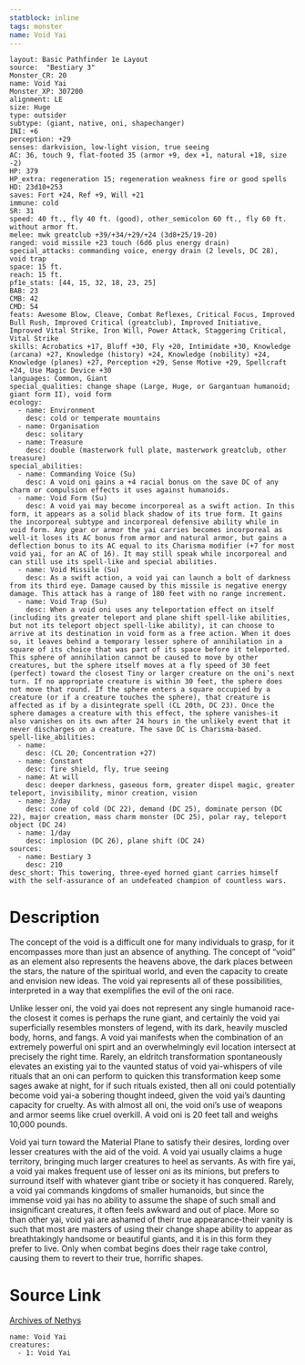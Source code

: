 ```yaml
---
statblock: inline
tags: monster
name: Void Yai
---
```

```statblock
layout: Basic Pathfinder 1e Layout
source:  "Bestiary 3"
Monster_CR: 20
name: Void Yai
Monster_XP: 307200
alignment: LE
size: Huge
type: outsider
subtype: (giant, native, oni, shapechanger)
INI: +6
perception: +29
senses: darkvision, low-light vision, true seeing
AC: 36, touch 9, flat-footed 35 (armor +9, dex +1, natural +18, size -2)
HP: 379
HP_extra: regeneration 15; regeneration weakness fire or good spells
HD: 23d10+253
saves: Fort +24, Ref +9, Will +21
immune: cold
SR: 31
speed: 40 ft., fly 40 ft. (good), other_semicolon 60 ft., fly 60 ft. without armor ft.
melee: mwk greatclub +39/+34/+29/+24 (3d8+25/19-20)
ranged: void missile +23 touch (6d6 plus energy drain)
special_attacks: commanding voice, energy drain (2 levels, DC 28), void trap
space: 15 ft.
reach: 15 ft.
pf1e_stats: [44, 15, 32, 18, 23, 25]
BAB: 23
CMB: 42
CMD: 54
feats: Awesome Blow, Cleave, Combat Reflexes, Critical Focus, Improved Bull Rush, Improved Critical (greatclub), Improved Initiative, Improved Vital Strike, Iron Will, Power Attack, Staggering Critical, Vital Strike
skills: Acrobatics +17, Bluff +30, Fly +20, Intimidate +30, Knowledge (arcana) +27, Knowledge (history) +24, Knowledge (nobility) +24, Knowledge (planes) +27, Perception +29, Sense Motive +29, Spellcraft +24, Use Magic Device +30
languages: Common, Giant
special_qualities: change shape (Large, Huge, or Gargantuan humanoid; giant form II), void form
ecology:
  - name: Environment
    desc: cold or temperate mountains
  - name: Organisation
    desc: solitary
  - name: Treasure
    desc: double (masterwork full plate, masterwork greatclub, other treasure)
special_abilities:
  - name: Commanding Voice (Su)
    desc: A void oni gains a +4 racial bonus on the save DC of any charm or compulsion effects it uses against humanoids.
  - name: Void Form (Su)
    desc: A void yai may become incorporeal as a swift action. In this form, it appears as a solid black shadow of its true form. It gains the incorporeal subtype and incorporeal defensive ability while in void form. Any gear or armor the yai carries becomes incorporeal as well-it loses its AC bonus from armor and natural armor, but gains a deflection bonus to its AC equal to its Charisma modifier (+7 for most void yai, for an AC of 16). It may still speak while incorporeal and can still use its spell-like and special abilities.
  - name: Void Missile (Su)
    desc: As a swift action, a void yai can launch a bolt of darkness from its third eye. Damage caused by this missile is negative energy damage. This attack has a range of 180 feet with no range increment.
  - name: Void Trap (Su)
    desc: When a void oni uses any teleportation effect on itself (including its greater teleport and plane shift spell-like abilities, but not its teleport object spell-like ability), it can choose to arrive at its destination in void form as a free action. When it does so, it leaves behind a temporary lesser sphere of annihilation in a square of its choice that was part of its space before it teleported. This sphere of annihilation cannot be caused to move by other creatures, but the sphere itself moves at a fly speed of 30 feet (perfect) toward the closest Tiny or larger creature on the oni’s next turn. If no appropriate creature is within 30 feet, the sphere does not move that round. If the sphere enters a square occupied by a creature (or if a creature touches the sphere), that creature is affected as if by a disintegrate spell (CL 20th, DC 23). Once the sphere damages a creature with this effect, the sphere vanishes-it also vanishes on its own after 24 hours in the unlikely event that it never discharges on a creature. The save DC is Charisma-based.
spell-like_abilities:
  - name:
    desc: (CL 20; Concentration +27)
  - name: Constant
    desc: fire shield, fly, true seeing
  - name: At will
    desc: deeper darkness, gaseous form, greater dispel magic, greater teleport, invisibility, minor creation, vision
  - name: 3/day
    desc: cone of cold (DC 22), demand (DC 25), dominate person (DC 22), major creation, mass charm monster (DC 25), polar ray, teleport object (DC 24)
  - name: 1/day
    desc: implosion (DC 26), plane shift (DC 24)
sources:
  - name: Bestiary 3
    desc: 210
desc_short: This towering, three-eyed horned giant carries himself with the self-assurance of an undefeated champion of countless wars.
```
# Description
The concept of the void is a difficult one for many individuals to grasp, for it encompasses more than just an absence of anything. The concept of “void” as an element also represents the heavens above, the dark places between the stars, the nature of the spiritual world, and even the capacity to create and envision new ideas. The void yai represents all of these possibilities, interpreted in a way that exemplifies the evil of the oni race.

Unlike lesser oni, the void yai does not represent any single humanoid race-the closest it comes is perhaps the rune giant, and certainly the void yai superficially resembles monsters of legend, with its dark, heavily muscled body, horns, and fangs. A void yai manifests when the combination of an extremely powerful oni spirt and an overwhelmingly evil location intersect at precisely the right time. Rarely, an eldritch transformation spontaneously elevates an existing yai to the vaunted status of void yai-whispers of vile rituals that an oni can perform to quicken this transformation keep some sages awake at night, for if such rituals existed, then all oni could potentially become void yai-a sobering thought indeed, given the void yai’s daunting capacity for cruelty. As with almost all oni, the void oni’s use of weapons and armor seems like cruel overkill. A void oni is 20 feet tall and weighs 10,000 pounds.

Void yai turn toward the Material Plane to satisfy their desires, lording over lesser creatures with the aid of the void. A void yai usually claims a huge territory, bringing much larger creatures to heel as servants. As with fire yai, a void yai makes frequent use of lesser oni as its minions, but prefers to surround itself with whatever giant tribe or society it has conquered. Rarely, a void yai commands kingdoms of smaller humanoids, but since the immense void yai has no ability to assume the shape of such small and insignificant creatures, it often feels awkward and out of place. More so than other yai, void yai are ashamed of their true appearance-their vanity is such that most are masters of using their change shape ability to appear as breathtakingly handsome or beautiful giants, and it is in this form they prefer to live. Only when combat begins does their rage take control, causing them to revert to their true, horrific shapes.
# Source Link
[Archives of Nethys](https://aonprd.com/MonsterDisplay.aspx?ItemName=Void%20Yai)
```encounter-table
name: Void Yai
creatures:
  - 1: Void Yai
```
